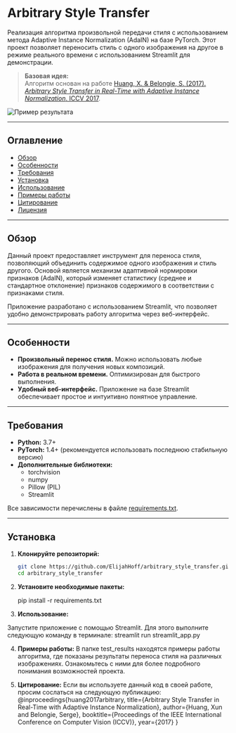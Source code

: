 # Arbitrary Style Transfer

Реализация алгоритма произвольной передачи стиля с использованием метода Adaptive Instance Normalization (AdaIN) на базе PyTorch. Этот проект позволяет переносить стиль с одного изображения на другое в режиме реального времени с использованием Streamlit для демонстрации.

> **Базовая идея:**  
> Алгоритм основан на работе [Huang, X. & Belongie, S. (2017). *Arbitrary Style Transfer in Real-Time with Adaptive Instance Normalization*. ICCV 2017](https://openaccess.thecvf.com/content_ICCV_2017/html/Huang_Arbitrary_Style_Transfer_ICCV_2017_paper.html).

![Пример результата](path/to/example.png)

---

## Оглавление

- [Обзор](#обзор)
- [Особенности](#особенности)
- [Требования](#требования)
- [Установка](#установка)
- [Использование](#использование)
- [Примеры работы](#примеры-работы)
- [Цитирование](#цитирование)
- [Лицензия](#лицензия)

---

## Обзор

Данный проект предоставляет инструмент для переноса стиля, позволяющий объединить содержимое одного изображения и стиль другого. Основой является механизм адаптивной нормировки признаков (AdaIN), который изменяет статистику (среднее и стандартное отклонение) признаков содержимого в соответствии с признаками стиля.

Приложение разработано с использованием Streamlit, что позволяет удобно демонстрировать работу алгоритма через веб-интерфейс.

---

## Особенности

- **Произвольный перенос стиля.** Можно использовать любые изображения для получения новых композиций.
- **Работа в реальном времени.** Оптимизирован для быстрого выполнения.
- **Удобный веб-интерфейс.** Приложение на базе Streamlit обеспечивает простое и интуитивно понятное управление.

---

## Требования

- **Python:** 3.7+
- **PyTorch:** 1.4+ (рекомендуется использовать последнюю стабильную версию)
- **Дополнительные библиотеки:**  
  - torchvision  
  - numpy  
  - Pillow (PIL)  
  - Streamlit

Все зависимости перечислены в файле [requirements.txt](requirements.txt).

---

## Установка

1. **Клонируйте репозиторий:**

   ```bash
   git clone https://github.com/ElijahHoff/arbitrary_style_transfer.git
   cd arbitrary_style_transfer
2. **Установите необходимые пакеты:**

   pip install -r requirements.txt
   
3. **Использование:**

  Запустите приложение с помощью Streamlit. Для этого выполните следующую команду в терминале:
  streamlit run streamlit_app.py

4. **Примеры работы:**
В папке test_results находятся примеры работы алгоритма, где показаны результаты переноса стиля на различных изображениях. Ознакомьтесь с ними для более подробного понимания возможностей проекта.

5. **Цитирование:**
Если вы используете данный код в своей работе, просим сослаться на следующую публикацию:
@inproceedings{huang2017arbitrary,
  title={Arbitrary Style Transfer in Real-Time with Adaptive Instance Normalization},
  author={Huang, Xun and Belongie, Serge},
  booktitle={Proceedings of the IEEE International Conference on Computer Vision (ICCV)},
  year={2017}
}


